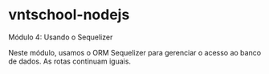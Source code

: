 # vntschool-nodejs
Módulo 4: Usando o Sequelizer

Neste módulo, usamos o ORM Sequelizer para gerenciar o acesso ao banco de dados. As rotas continuam iguais. 